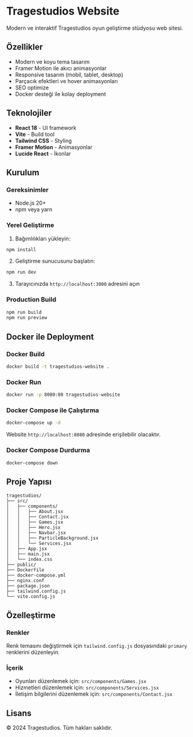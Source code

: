 # Tragestudios Website

Modern ve interaktif Tragestudios oyun geliştirme stüdyosu web sitesi.

## Özellikler

- Modern ve koyu tema tasarım
- Framer Motion ile akıcı animasyonlar
- Responsive tasarım (mobil, tablet, desktop)
- Parçacık efektleri ve hover animasyonları
- SEO optimize
- Docker desteği ile kolay deployment

## Teknolojiler

- **React 18** - UI framework
- **Vite** - Build tool
- **Tailwind CSS** - Styling
- **Framer Motion** - Animasyonlar
- **Lucide React** - İkonlar

## Kurulum

### Gereksinimler

- Node.js 20+
- npm veya yarn

### Yerel Geliştirme

1. Bağımlılıkları yükleyin:
```bash
npm install
```

2. Geliştirme sunucusunu başlatın:
```bash
npm run dev
```

3. Tarayıcınızda `http://localhost:3000` adresini açın

### Production Build

```bash
npm run build
npm run preview
```

## Docker ile Deployment

### Docker Build

```bash
docker build -t tragestudios-website .
```

### Docker Run

```bash
docker run -p 8080:80 tragestudios-website
```

### Docker Compose ile Çalıştırma

```bash
docker-compose up -d
```

Website `http://localhost:8080` adresinde erişilebilir olacaktır.

### Docker Compose Durdurma

```bash
docker-compose down
```

## Proje Yapısı

```
tragestudios/
├── src/
│   ├── components/
│   │   ├── About.jsx
│   │   ├── Contact.jsx
│   │   ├── Games.jsx
│   │   ├── Hero.jsx
│   │   ├── Navbar.jsx
│   │   ├── ParticleBackground.jsx
│   │   └── Services.jsx
│   ├── App.jsx
│   ├── main.jsx
│   └── index.css
├── public/
├── Dockerfile
├── docker-compose.yml
├── nginx.conf
├── package.json
├── tailwind.config.js
└── vite.config.js
```

## Özelleştirme

### Renkler

Renk temasını değiştirmek için `tailwind.config.js` dosyasındaki `primary` renklerini düzenleyin.

### İçerik

- Oyunları düzenlemek için: `src/components/Games.jsx`
- Hizmetleri düzenlemek için: `src/components/Services.jsx`
- İletişim bilgilerini düzenlemek için: `src/components/Contact.jsx`

## Lisans

© 2024 Tragestudios. Tüm hakları saklıdır.
